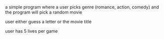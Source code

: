 a simple program where a user picks genre (romance, action, comedy) and the program will pick a random movie

user either guess a letter or the movie title

user has 5 lives per game

